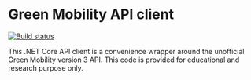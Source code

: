 # Green Mobility API client

[![Build status](https://dev.azure.com/Benne/Green%20Mobility/_apis/build/status/Green%20Mobility%20CI)](https://dev.azure.com/Benne/Green%20Mobility/_build/latest?definitionId=2)

This .NET Core API client is a convenience wrapper around the unofficial Green Mobility version 3 API. This code is provided for educational and research purpose only.